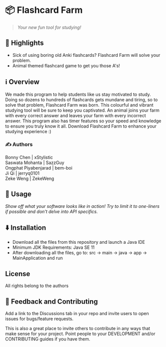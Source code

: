 # 📦 Flashcard Farm

> *Your new fun tool for studying!*


## 🌟 Highlights

- Sick of using boring old Anki flashcards? Flashcard Farm will solve your problem. 
- Animal themed flashcard game to get you those A's!

## ℹ️ Overview

We made this program to help students like us stay motivated to study. Doing so dozens to hundreds of flashcards gets mundane and tiring, so to solve that problem, 
Flashcard Farm was born. This colourful and vibrant studying tool will be sure to keep you captivated. An animal joins your farm with every correct answer and leaves your
farm with every incorrect answer. This program also has timer features so your speed and knowledge to ensure you truly know it all. Download Flashcard Farm to enhance
your studying experience :)

### ✍️ Authors

Bonny Chen | xStylistic \
Saswata Mohanta | SazzGuy \
Ongphat Piyabenjarad | bem-boi \
Ji Qi | jerryq0101 \
Zeke Weng | ZekeWeng

## 🚀 Usage

*Show off what your software looks like in action! Try to limit it to one-liners if possible and don't delve into API specifics.*




## ⬇️ Installation

- Download all the files from this repository and launch a Java IDE
- Minimum JDK Requirements: Java SE 11
- After downloading all the files, go to: src -> main -> java -> app -> MainApplication and run

## License

All rights belong to the authors

## 💭 Feedback and Contributing

Add a link to the Discussions tab in your repo and invite users to open issues for bugs/feature requests.

This is also a great place to invite others to contribute in any ways that make sense for your project. Point people to your DEVELOPMENT and/or CONTRIBUTING guides if you have them.
